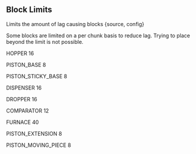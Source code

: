 ## Block Limits  

Limits the amount of lag causing blocks {source, config}

Some blocks are limited on a per chunk basis to reduce lag. Trying to place beyond the limit is not possible.

HOPPER 	16

PISTON_BASE 	8

PISTON_STICKY_BASE 	8

DISPENSER 	16

DROPPER 	16

COMPARATOR 	12

FURNACE 	40

PISTON_EXTENSION 	8

PISTON_MOVING_PIECE 	8 
